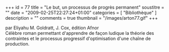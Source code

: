 +++
id = 77
title = "Le but, un processus de progrès permanent"
soustitre = ""
date = "2009-02-25T22:27:24+01:00"
categories = [ "Bibliothèque" ]
description = ""
comments = true
thumbnail = "/images/arton77.gif"
+++

<div class="chapo">par Eliyahu M. Goldratt, J. Cox, édition Afnor</div>
Célèbre roman permettant d'apprendre de façon ludique la théorie des contraintes et le processus progressif d'optimisation d'une chaîne de production.
